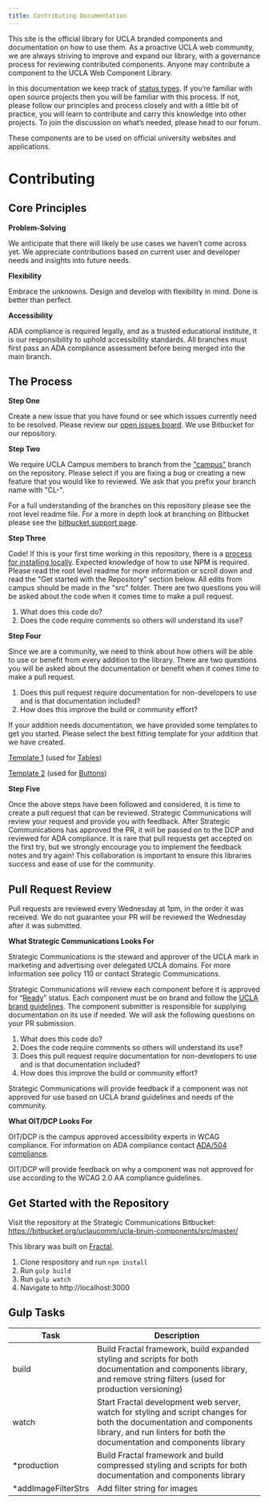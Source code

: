 ```yaml
---
title: Contributing Documentation
---
```

This site is the official library for UCLA branded components and documentation on how to use them. As a proactive UCLA web community, we are always striving to improve and expand our library, with a governance process for reviewing contributed components. Anyone may contribute a component to the UCLA Web Component Library.

In this documentation we keep track of [status types](/build/%!CurrentVersion%!/index.html). If you’re familiar with open source projects then you will be familiar with this process. If not, please follow our principles and process closely and with a little bit of practice, you will learn to contribute and carry this knowledge into other projects. To join the discussion on what’s needed, please head to our forum.

These components are to be used on official university websites and applications.

# **Contributing**

## **Core Principles**

**Problem-Solving**

We anticipate that there will likely be use cases we haven’t come across yet. We appreciate contributions based on current user and developer needs and insights into future needs.

**Flexibility**

Embrace the unknowns. Design and develop with flexibility in mind. Done is better than perfect.

**Accessibility**

ADA compliance is required legally, and as a trusted educational institute, it is our responsibility to uphold accessibility standards. All branches must first pass an ADA compliance assessment before being merged into the main branch.

## **The Process**

**Step One**

Create a new issue that you have found or see which issues currently need to be resolved. Please review our [open issues board](https://bitbucket.org/uclaucomm/ucla-bruin-components/issues?status=new&status=open). We use Bitbucket for our repository.

**Step Two**

We require UCLA Campus members to branch from the ["campus"](https://bitbucket.org/uclaucomm/ucla-bruin-components/src/campus/) branch on the repository. Please select if you are fixing a bug or creating a new feature that you would like to reviewed. We ask that you prefix your branch name with "CL-".

For a full understanding of the branches on this repository please see the root level readme file. For a more in depth look at branching on Bitbucket please see the [bitbucket support page](https://support.atlassian.com/bitbucket-cloud/docs/branch-a-repository/).

**Step Three**

Code! If this is your first time working in this repository, there is a [process for installing locally](https://bitbucket.org/uclaucomm/ucla-bruin-components/src/campus/). Expected knowledge of how to use NPM is required. Please read the root level readme for more information or scroll down and read the "Get started with the Repository" section below. All edits from campus should be made in the "src" folder. There are two questions you will be asked about the code when it comes time to make a pull request.

1. What does this code do?
2. Does the code require comments so others will understand its use?

**Step Four**

Since we are a community, we need to think about how others will be able to use or benefit from every addition to the library. There are two questions you will be asked about the documentation or benefit when it comes time to make a pull request.

1. Does this pull request require documentation for non-developers to use and is that documentation included?
2. How does this improve the build or community effort?

If your addition needs documentation, we have provided some templates to get you started. Please select the best fitting template for your addition that we have created.

[Template 1](https://docs.google.com/document/d/1ZTx27t_yjLnQ4HxEh5SuEyjEMzJ-OzgjxwrcqSpLlxM/edit) (used for [Tables](/build/%!CurrentVersion%!/docs/component-guidelines/tables.html))

[Template 2](https://docs.google.com/document/d/1skG3eTt6nktdypZFRUwMFJThjb5jEzVAgMjNJX5A1ks/edit) (used for [Buttons](/build/%!CurrentVersion%!/docs/component-guidelines/buttons-and-links.html))

**Step Five**

Once the above steps have been followed and considered, it is time to create a pull request that can be reviewed. Strategic Communications will review your request and provide you with feedback. After Strategic Communications has approved the PR, it will be passed on to the DCP and reviewed for ADA compliance. It is rare that pull requests get accepted on the first try, but we strongly encourage you to implement the feedback notes and try again! This collaboration is important to ensure this libraries success and ease of use for the community.

## **Pull Request Review**

Pull requests are reviewed every Wednesday at 1pm, in the order it was received. We do not guarantee your PR will be reviewed the Wednesday after it was submitted.

**What Strategic Communications Looks For**

Strategic Communications is the steward and approver of the UCLA mark in marketing and advertising over delegated UCLA domains. For more information see policy 110 or contact Strategic Communications.

Strategic Communications will review each component before it is approved for “[Ready](/build/%!CurrentVersion%!/index.html)” status. Each component must be on brand and follow the [UCLA brand guidelines](http://brand.ucla.edu/). The component submitter is responsible for supplying documentation on its use if needed. We will ask the following questions on your PR submission.

1. What does this code do?
2. Does the code require comments so others will understand its use?
3. Does this pull request require documentation for non-developers to use and is that documentation included?
4. How does this improve the build or community effort?

Strategic Communications will provide feedback if a component was not approved for use based on UCLA brand guidelines and needs of the community.

**What OIT/DCP Looks For**

OIT/DCP is the campus approved accessibility experts in WCAG compliance. For information on ADA compliance contact [ADA/504 compliance](https://www.ada.ucla.edu/).

OIT/DCP will provide feedback on why a component was not approved for use according to the WCAG 2.0 AA compliance guidelines.

## Get Started with the Repository
Visit the repository at the Strategic Communications Bitbucket: https://bitbucket.org/uclaucomm/ucla-bruin-components/src/master/

This library was built on [Fractal](https://fractal.build).

1. Clone respository and run `npm install`
1. Run `gulp build`
1. Run `gulp watch`
1. Navigate to http://localhost:3000

## Gulp Tasks

| Task | Description |
|-|-|
| build | Build Fractal framework, build expanded styling and scripts for both documentation and components library, and remove string filters (used for production versioning) |
| watch | Start Fractal development web server, watch for styling and script changes for both the documentation and components library, and run linters for both the documentation and components library |
| *production | Build Fractal framework and build compressed styling and scripts for both documentation and components library |
| *addImageFilterStrs | Add filter string for images |

